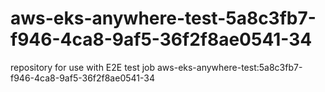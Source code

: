# aws-eks-anywhere-test-5a8c3fb7-f946-4ca8-9af5-36f2f8ae0541-34
repository for use with E2E test job aws-eks-anywhere-test:5a8c3fb7-f946-4ca8-9af5-36f2f8ae0541-34
